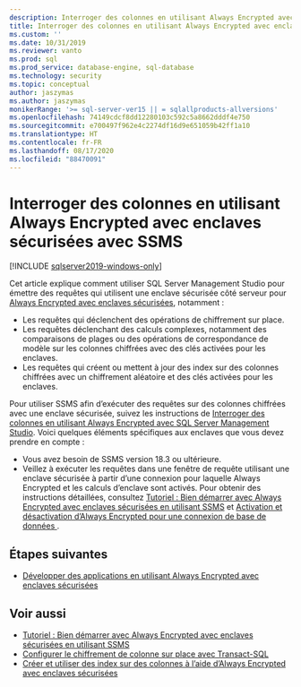 ```yaml
---
description: Interroger des colonnes en utilisant Always Encrypted avec enclaves sécurisées avec SSMS
title: Interroger des colonnes en utilisant Always Encrypted avec enclaves sécurisées avec SSMS | Microsoft Docs
ms.custom: ''
ms.date: 10/31/2019
ms.reviewer: vanto
ms.prod: sql
ms.prod_service: database-engine, sql-database
ms.technology: security
ms.topic: conceptual
author: jaszymas
ms.author: jaszymas
monikerRange: '>= sql-server-ver15 || = sqlallproducts-allversions'
ms.openlocfilehash: 74149cdcf8dd12280103c592c5a8662dddf4e750
ms.sourcegitcommit: e700497f962e4c2274df16d9e651059b42ff1a10
ms.translationtype: HT
ms.contentlocale: fr-FR
ms.lasthandoff: 08/17/2020
ms.locfileid: "88470091"
---
```

# <a name="query-columns-using-always-encrypted-with-secure-enclaves-with-ssms"></a>Interroger des colonnes en utilisant Always Encrypted avec enclaves sécurisées avec SSMS
[!INCLUDE [sqlserver2019-windows-only](../../../includes/applies-to-version/sqlserver2019-windows-only.md)]

Cet article explique comment utiliser SQL Server Management Studio pour émettre des requêtes qui utilisent une enclave sécurisée côté serveur pour [Always Encrypted avec enclaves sécurisées](always-encrypted-enclaves.md), notamment :
- Les requêtes qui déclenchent des opérations de chiffrement sur place.
- Les requêtes déclenchant des calculs complexes, notamment des comparaisons de plages ou des opérations de correspondance de modèle sur les colonnes chiffrées avec des clés activées pour les enclaves.
- Les requêtes qui créent ou mettent à jour des index sur des colonnes chiffrées avec un chiffrement aléatoire et des clés activées pour les enclaves.  

Pour utiliser SSMS afin d’exécuter des requêtes sur des colonnes chiffrées avec une enclave sécurisée, suivez les instructions de [Interroger des colonnes en utilisant Always Encrypted avec SQL Server Management Studio](always-encrypted-query-columns-ssms.md). Voici quelques éléments spécifiques aux enclaves que vous devez prendre en compte :

- Vous avez besoin de SSMS version 18.3 ou ultérieure.
- Veillez à exécuter les requêtes dans une fenêtre de requête utilisant une enclave sécurisée à partir d’une connexion pour laquelle Always Encrypted et les calculs d’enclave sont activés. Pour obtenir des instructions détaillées, consultez [Tutoriel : Bien démarrer avec Always Encrypted avec enclaves sécurisées en utilisant SSMS](../tutorial-getting-started-with-always-encrypted-enclaves.md) et [Activation et désactivation d’Always Encrypted pour une connexion de base de données ](always-encrypted-query-columns-ssms.md#en-dis).

## <a name="next-steps"></a>Étapes suivantes
- [Développer des applications en utilisant Always Encrypted avec enclaves sécurisées](always-encrypted-enclaves-client-development.md)

## <a name="see-also"></a>Voir aussi  
- [Tutoriel : Bien démarrer avec Always Encrypted avec enclaves sécurisées en utilisant SSMS](../tutorial-getting-started-with-always-encrypted-enclaves.md)
- [Configurer le chiffrement de colonne sur place avec Transact-SQL](always-encrypted-enclaves-configure-encryption-tsql.md)
- [Créer et utiliser des index sur des colonnes à l’aide d’Always Encrypted avec enclaves sécurisées](always-encrypted-enclaves-create-use-indexes.md)

